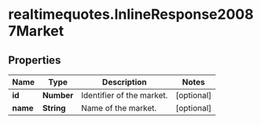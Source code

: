 # realtimequotes.InlineResponse20087Market

## Properties

Name | Type | Description | Notes
------------ | ------------- | ------------- | -------------
**id** | **Number** | Identifier of the market. | [optional] 
**name** | **String** | Name of the market. | [optional] 


